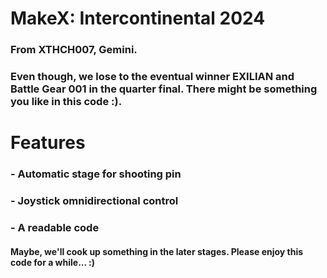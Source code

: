 # MakeX: Intercontinental 2024
### From XTHCH007, Gemini.
### Even though, we lose to the eventual winner EXILIAN and Battle Gear 001 in the quarter final. There might be something you like in this code :).

# Features
### - Automatic stage for shooting pin
### - Joystick omnidirectional control
### - A readable code

#### Maybe, we'll cook up something in the later stages. Please enjoy this code for a while... :)
